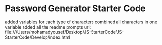 # Password Generator Starter Code
added variables for each type of characters
combined all characters in one variable
added all the readme prompts
url: file:///Users/mohamadyousef/Desktop/JS-StarterCode/JS-StarterCode/Develop/index.html